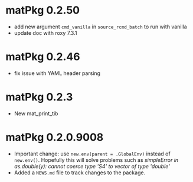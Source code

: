 # matPkg 0.2.50

* add new argument `cmd_vanilla` in `source_rcmd_batch` to run with vanilla
* update doc with roxy 7.3.1

# matPkg 0.2.46

* fix issue with YAML header parsing

# matPkg 0.2.3

- New mat_print_tib

# matPkg 0.2.0.9008

* Important change: use `new.env(parent = .GlobalEnv)` instead of `new.env()`. Hopefully this will solve problems such as *simpleError in as.double(y): cannot coerce type 'S4' to vector of type 'double'*
* Added a `NEWS.md` file to track changes to the package.
